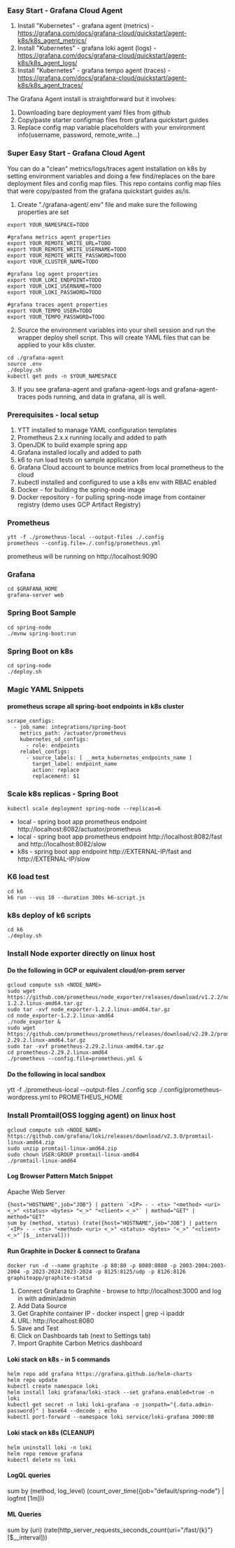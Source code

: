 ### Easy Start - Grafana Cloud Agent
1. Install "Kubernetes" - grafana agent (metrics) - https://grafana.com/docs/grafana-cloud/quickstart/agent-k8s/k8s_agent_metrics/
2. Install "Kubernetes" - grafana loki agent (logs) - https://grafana.com/docs/grafana-cloud/quickstart/agent-k8s/k8s_agent_logs/
3. Install "Kubernetes" - grafana tempo agent (traces) - https://grafana.com/docs/grafana-cloud/quickstart/agent-k8s/k8s_agent_traces/

The Grafana Agent install is straightforward but it involves:
1. Downloading bare deployment yaml files from github
2. Copy/paste starter configmap files from grafana quickstart guides
3. Replace config map variable placeholders with your environment info(username, password, remote_write...)

### Super Easy Start - Grafana Cloud Agent
You can do a "clean" metrics/logs/traces agent installation on k8s by setting environment variables 
and doing a few find/replaces on the bare deployment files and config map files. This repo contains config map 
files that were copy/pasted from the grafana quickstart guides as/is. 

1. Create "./grafana-agent/.env" file and make sure the following properties are set
```
export YOUR_NAMESPACE=TODO

#grafana metrics agent properties
export YOUR_REMOTE_WRITE_URL=TODO
export YOUR_REMOTE_WRITE_USERNAME=TODO
export YOUR_REMOTE_WRITE_PASSWORD=TODO
export YOUR_CLUSTER_NAME=TODO

#grafana log agent properties
export YOUR_LOKI_ENDPOINT=TODO
export YOUR_LOKI_USERNAME=TODO
export YOUR_LOKI_PASSWORD=TODO

#grafana traces agent properties
export YOUR_TEMPO_USER=TODO
export YOUR_TEMPO_PASSWORD=TODO
```
2. Source the environment variables into your shell session and run the wrapper deploy shell script. 
This will create YAML files that can be applied to your k8s cluster. 
```
cd ./grafana-agent
source .env
./deploy.sh
kubectl get pods -n $YOUR_NAMESPACE
```
3. If you see grafana-agent and grafana-agent-logs and grafana-agent-traces pods running, and data in grafana, all is well.

### Prerequisites - local setup
1. YTT installed to manage YAML configuration templates
2. Prometheus 2.x.x running locally and added to path
3. OpenJDK to build example spring app
4. Grafana installed locally and added to path
5. k6 to run load tests on sample application
6. Grafana Cloud account to bounce metrics from local prometheus to the cloud
7. kubectl installed and configured to use a k8s env with RBAC enabled
8. Docker - for building the spring-node image
9. Docker repository - for pulling spring-node image from container registry (demo uses GCP Artifact Registry)

### Prometheus
```
ytt -f ./prometheus-local --output-files ./.config
prometheus --config.file=./.config/prometheus.yml
```
prometheus will be running on http://localhost:9090

### Grafana
```
cd $GRAFANA_HOME
grafana-server web
```

### Spring Boot Sample 
```
cd spring-node
./mvnw spring-boot:run
```

### Spring Boot on k8s
```
cd spring-node
./deploy.sh
```

### Magic YAML Snippets
#### prometheus scrape all spring-boot endpoints in k8s cluster
```
scrape_configs:
  - job_name: integrations/spring-boot
    metrics_path: /actuator/prometheus
    kubernetes_sd_configs:
      - role: endpoints
    relabel_configs:
      - source_labels: [ __meta_kubernetes_endpoints_name ]
        target_label: endpoint_name
        action: replace
        replacement: $1
```

### Scale k8s replicas - Spring Boot
```
kubectl scale deployment spring-node --replicas=6
```

* local - spring boot app prometheus endpoint http://localhost:8082/actuator/prometheus
* local - spring boot app prometheus endpoint http://localhost:8082/fast and http://localhost:8082/slow
* k8s - spring boot app endpoint http://EXTERNAL-IP/fast and http://EXTERNAL-IP/slow

### K6 load test
```
cd k6
k6 run --vus 10 --duration 300s k6-script.js
```

### k8s deploy of k6 scripts
```
cd k6
./deploy.sh
```

### Install Node exporter directly on linux host
#### Do the following in GCP or equivalent cloud/on-prem server
``` 
gcloud compute ssh <NODE_NAME> 
sudo wget https://github.com/prometheus/node_exporter/releases/download/v1.2.2/node_exporter-1.2.2.linux-amd64.tar.gz
sudo tar -xvf node_exporter-1.2.2.linux-amd64.tar.gz
cd node_exporter-1.2.2.linux-amd64
./node_exporter &
sudo wget https://github.com/prometheus/prometheus/releases/download/v2.29.2/prometheus-2.29.2.linux-amd64.tar.gz
sudo tar -xvf prometheus-2.29.2.linux-amd64.tar.gz
cd prometheus-2.29.2.linux-amd64
./prometheus --config.file=prometheus.yml &
```
#### Do the following in local sandbox 
ytt -f ./prometheus-local --output-files ./.config
scp ./.config/prometheus-wordpress.yml to PROMETHEUS_HOME

### Install Promtail(OSS logging agent) on linux host
``` 
gcloud compute ssh <NODE_NAME> 
https://github.com/grafana/loki/releases/download/v2.3.0/promtail-linux-amd64.zip
sudo unzip promtail-linux-amd64.zip
sudo chown USER:GROUP promtail-linux-amd64
./promtail-linux-amd64 
```
#### Log Browser Pattern Match Snippet
Apache Web Server
```
{host="HOSTNAME",job="JOB"} | pattern `<IP> - - <ts> "<method> <uri> <_>" <status> <bytes> "<_>" "<client> <_>"` | method="GET" | method="GET"
sum by (method, status) (rate({host="HOSTNAME",job="JOB"} | pattern `<IP> - - <ts> "<method> <uri> <_>" <status> <bytes> "<_>" "<client> <_>"`[$__interval]))
```

#### Run Graphite in Docker & connect to Grafana 
```
docker run -d --name graphite -p 80:80 -p 8080:8080 -p 2003-2004:2003-2004 -p 2023-2024:2023-2024 -p 8125:8125/udp -p 8126:8126 graphiteapp/graphite-statsd
```

1. Connect Grafana to Graphite - browse to http://localhost:3000 and log in with admin/admin
2. Add Data Source
3. Get Graphite container IP - docker inspect <container-id> | grep -i ipaddr
4. URL: http://localhost:8080
5. Save and Test
6. Click on Dashboards tab (next to Settings tab)
7. Import Graphite Carbon Metrics dashboard

#### Loki stack on k8s - in 5 commands
```
helm repo add grafana https://grafana.github.io/helm-charts
helm repo update
kubectl create namespace loki
helm install loki grafana/loki-stack --set grafana.enabled=true -n loki
kubectl get secret -n loki loki-grafana -o jsonpath="{.data.admin-password}" | base64 --decode ; echo
kubectl port-forward --namespace loki service/loki-grafana 3000:80
```

#### Loki stack on k8s (CLEANUP)
```
helm uninstall loki -n loki
helm repo remove grafana
kubectl delete ns loki
```

#### LogQL queries
sum by (method, log_level) (count_over_time({job="default/spring-node"} | logfmt [1m]))

#### ML Queries
sum by (uri) (rate(http_server_requests_seconds_count{uri="/fast/{k}"}[$__interval]))